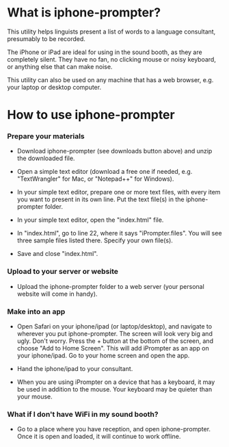 # What is iphone-prompter?

This utility helps linguists present a list of words to a language consultant, presumably to be recorded.

The iPhone or iPad are ideal for using in the sound booth, as they are completely silent. They have no fan, no clicking mouse or noisy keyboard, or anything else that can make noise.

This utility can also be used on any machine that has a web browser, e.g. your laptop or desktop computer.

# How to use iphone-prompter

### Prepare your materials

* Download iphone-prompter (see downloads button above) and unzip the downloaded file. 

* Open a simple text editor (download a free one if needed, e.g. "TextWrangler" for Mac, or "Notepad++" for Windows).

* In your simple text editor, prepare one or more text files, with every item you want to present in its own line. Put the text file(s) in the iphone-prompter folder.

* In your simple text editor, open the "index.html" file.

* In "index.html", go to line 22, where it says "iPrompter.files". You will see three sample files listed there. Specify your own file(s).

* Save and close "index.html".

### Upload to your server or website

* Upload the iphone-prompter folder to a web server (your personal website will come in handy).

### Make into an app

* Open Safari on your iphone/ipad (or laptop/desktop), and navigate to wherever you put iphone-prompter. The screen will look very big and ugly. Don't worry. Press the + button at the bottom of the screen, and choose "Add to Home Screen". This will add iPrompter as an app on your iphone/ipad. Go to your home screen and open the app.

* Hand the iphone/ipad to your consultant. 

* When you are using iPrompter on a device that has a keyboard, it may be used in addition to the mouse. Your keyboard may be quieter than your mouse.

### What if I don't have WiFi in my sound booth?

* Go to a place where you have reception, and open iphone-prompter. Once it is open and loaded, it will continue to work offline. 

